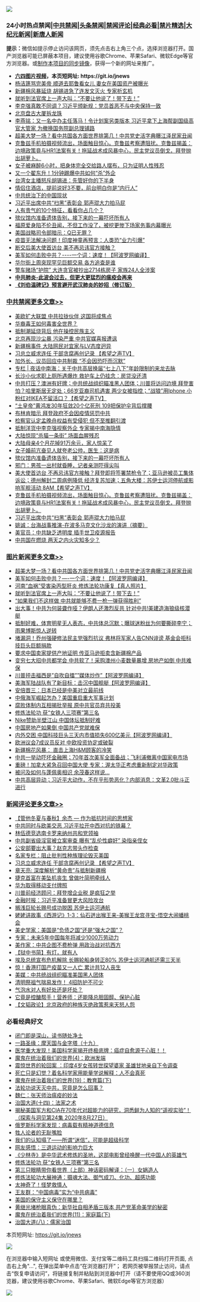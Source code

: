 ![](https://raw.githubusercontent.com/fqnews/bnews/master/64photo/fqnews-qr.jpg)

<div id="tt">
<h3>24小时热点禁闻|<a href="#%E4%B8%AD%E5%85%B1%E7%A6%81%E9%97%BB%E6%9B%B4%E5%A4%9A%E6%96%87%E7%AB%A0">中共禁闻</a>|<a href="#%E5%9B%BE%E7%89%87%E6%96%B0%E9%97%BB%E6%9B%B4%E5%A4%9A%E6%96%87%E7%AB%A0">头条禁闻</a>|<a href="#%E6%96%B0%E9%97%BB%E8%AF%84%E8%AE%BA%E6%9B%B4%E5%A4%9A%E6%96%87%E7%AB%A0">禁闻评论|<a href="#%E5%BF%85%E7%9C%8B%E7%BB%8F%E5%85%B8%E5%A5%BD%E6%96%87">经典必看|<a href="/video.md#%E7%A6%81%E7%89%87%E7%B2%BE%E9%80%89">禁片精选</a>|<a href="https://github.com/fqnews/djy/blob/master/gb/nf1351518.md#1">大纪元新闻</a>|<a href="https://github.com/fqnews/ntdtv/blob/master/gb/prog204.md#1">新唐人新闻</a></h3>
<div><b>提示：</b>微信如提示停止访问该网页，须先点击右上角三个点，选择浏览器打开。国产浏览器可能已屏蔽本项目，建议使用谷歌Chrome、苹果Safari、微软Edge等官方浏览器。或<a href="https://github.com/fqnews/bnews/blob/master/%E5%88%B6%E4%BD%9Cgit%E7%A6%81%E9%97%BB%E9%95%9C%E5%83%8F.md">制作本项目的同步镜像</a>，获得一个新的网址来推广。</div>
<ul>
<li><b><a href="http://d1.bdrive.tk/64.mp4" target="_blank">六四图片视频</a>，本页短网址: https://git.io/jnews</b></li>
<li><a href="/comments/20210329/1514775.md">杨洁篪骂完美帝 顺道去耶鲁看女儿 妻女在美国资产被曝光</a></li>
<li><a href="/cbnews/20210329/1514806.md">新疆棉风暴延烧 胡锡进急了连发文灭火 专家析玄机</a></li>
<li><a href="/topimagenews/20210329/1514840.md">就听到法官席上一声大叫：“不要让他说了！带下去！”</a></li>
<li><a href="/comments/20210329/1514873.md">李克强真敢不同调？习近平颁新规：党员首恶不与中央保持一致</a></li>
<li><a href="/bannedvideo/20210329/1514979.md">北京盘古大厦拆龙珠</a></li>
<li><a href="/comments/20210329/1514938.md">李燕铭：又一名中办主任落马！令计划案另类版本 习近平拿下上海帮副国级高官大管家 为撤换国务院副总理铺路</a></li>
<li><a href="/topimagenews/20210329/1515118.md">超美大梦一场？看中共国各方面世界排第几！中共党史活字典曝江泽民家丑闻</a></li>
<li><a href="/comments/20210329/1515127.md">克鲁兹手机拍摄视频流出，场面触目惊心。克鲁兹考察遭阻扰。克鲁兹揭盖：边境政策竟与HR1法案有关！拖延战术成风暴中心，民主党议员倒戈，拜登抛出胡萝卜。</a></li>
<li><a href="/funmedia/20210329/1514778.md">女子被麻醉6小时，把身体完全交给路人摆布，只为证明人性残忍</a></li>
<li><a href="/cbnews/20210329/1514921.md">又一个翟东升！1分钟踢爆中共如何“杀”外企</a></li>
<li><a href="/cnnews/hknews/20210329/1514779.md">台湾女主播怒斥胡锡进：先管好你的下半身</a></li>
<li><a href="/funmedia/20210329/1514770.md">情侣住酒店，提前说好3不要，前台明白你是“内行人”</a></li>
<li><a href="/baitai/20210329/1514787.md">中共统治下的中国现状</a></li>
<li><a href="/cbnews/20210329/1515122.md">习近平出席中共“扫黑”表彰会 郭声琨大力拍马屁</a></li>
<li><a href="/lifebaike/20210329/1514991.md">人有贵气的10个特征，看看你占几个？</a></li>
<li><a href="/cbnews/20210329/1515251.md">殡仪馆内准备遗体告别，接下来的一幕吓坏所有人</a></li>
<li><a href="/yule/20210329/1514817.md">福原爱身陷不伦丑闻，不但工作没了，被挖更惨下场家务事内幕曝光</a></li>
<li><a href="/worldnews/usa/20210329/1515117.md">美国战略司令部暗示：Q已无罪？</a></li>
<li><a href="/cnnews/20210329/1514845.md">疫苗无法解决问题！印度神童再预言：人类恐“业力引爆”</a></li>
<li><a href="/cnnews/hknews/20210329/1514879.md">断交后美大使首访台 美不再忌讳官方接触？</a></li>
<li><a href="/topimagenews/20210329/1514946.md">美军如何击败中共？----一个词：速度！【阿波罗网编译】</a></li>
<li><a href="/cnnews/20210329/1515086.md">华尔街上周突现罕见巨额交易 各方追查是谁</a></li>
<li><a href="/cnnews/20210329/1514941.md">警车赌场“护院” 大连贪官被抄出2714栋房子 家族24人全涉案</a></li>
<li><b><a href="/comments/20200211/1275071.md" target="_blank">中共肺炎-此波会过去，但更大更猛烈的瘟疫会再来</a></b></li>
<li><b><a href="/comments/20200207/1272816.md" target="_blank">《刘伯温碑记》预言避开武汉肺炎的妙招（修订版）</a></b></li>
</ul>
</div>

<div class="catlist">
<h3><a href="/cbnews/" target="_blank">中共禁闻</a><span><a href="/cbnews/" target="_blank" rel="nofollow">更多文章>></a></span></h3>
<ul>
<li><a href="/cbnews/20210330/1515474.md" target="_blank">美欧扩大联盟 中共拉拢伙伴 这国将成焦点</a></li>
<li><a href="/cbnews/20210330/1515473.md" target="_blank">华裔毒王如何毒害全世界？</a></li>
<li><a href="/cbnews/20210330/1515472.md" target="_blank">抵制潮延烧背后 他在操控民族主义</a></li>
<li><a href="/cbnews/20210330/1515471.md" target="_blank">北京再现沙尘暴 污染严重 中共官媒喜报遭讽</a></li>
<li><a href="/cbnews/20210330/1515470.md" target="_blank">新疆棉事件 大陆网民对宜家与LV态度迥异</a></li>
<li><a href="/comments/20210330/1515455.md" target="_blank">习总立威求连任 干部贪腐再创记录  【希望之声TV】</a></li>
<li><a href="/cbnews/20210330/1515444.md" target="_blank">加外长、议员回应中共制裁 “不会因恐吓而沉默”</a></li>
<li><a href="/cbnews/20210330/1515437.md" target="_blank">专栏 | 夜话中南海：关于中共高层换届“七上八下”年龄限制的来龙去脉</a></li>
<li><a href="/cbnews/20210330/1515408.md" target="_blank">长沙小伙求职上厕所遇爆炸 救护车上仍挂念：房贷没还清</a></li>
<li><a href="/comments/20210330/1515358.md" target="_blank">中共打压？澳洲有好牌；中共统战组织瞄准黑人团体；川普将访问边境 拜登害怕？哈里斯居无定处；66岁亚裔司机遇害 两少女被指控；“战狼”用Iphone   小粉红对IKEA不留活口？【希望之声TV】</a></li>
<li><a href="/cbnews/20210330/1515350.md" target="_blank">“土皇帝”黄鸿发30年狂敛20个亿死刑 109把保护伞背后撑腰</a></li>
<li><a href="/cbnews/20210329/1515338.md" target="_blank">布林肯暗示 拜登政府不会因疫情惩罚中共</a></li>
<li><a href="/cbnews/20210329/1515298.md" target="_blank">检察官认定孟晚舟权益有受侵犯 但不至推翻引渡</a></li>
<li><a href="/cbnews/20210329/1515277.md" target="_blank">抵制洋货中李克强视察外企 专家揭中南海隐情</a></li>
<li><a href="/cbnews/20210329/1515254.md" target="_blank">大陆惊现“杀猫一条街” 场面血腥残忍</a></li>
<li><a href="/cbnews/20210329/1515253.md" target="_blank">大陆母亲4个月花掉91万余元，家人惊呆了</a></li>
<li><a href="/cbnews/20210329/1515252.md" target="_blank">女子婚前亢奋见人就夸老公帅，医生：这是病</a></li>
<li><a href="/cbnews/20210329/1515251.md" target="_blank">殡仪馆内准备遗体告别，接下来的一幕吓坏所有人</a></li>
<li><a href="/cbnews/20210329/1515250.md" target="_blank">邪门：男孩一出村就昏睡，记者亲测吓得尖叫</a></li>
<li><a href="/comments/20210329/1515222.md" target="_blank">美大使首访台 不再忌讳官方接触？拜登即将签署禁枪令了；亚马逊被员工集体诉讼；德州解封二周病例降低 经济复苏加速；五角大楼：苏伊士运河停航或影响军舰活动 8AM【希望之声TV】</a></li>
<li><a href="/comments/20210329/1515127.md" target="_blank">克鲁兹手机拍摄视频流出，场面触目惊心。克鲁兹考察遭阻扰。克鲁兹揭盖：边境政策竟与HR1法案有关！拖延战术成风暴中心，民主党议员倒戈，拜登抛出胡萝卜。</a></li>
<li><a href="/cbnews/20210329/1515122.md" target="_blank">习近平出席中共“扫黑”表彰会 郭声琨大力拍马屁</a></li>
<li><a href="/comments/20210329/1515110.md" target="_blank">姚诚：台海战事推演-在波多马克文化沙龙的演讲（摘要）</a></li>
<li><a href="/cbnews/20210329/1515104.md" target="_blank">美官员：中共缺乏透明度 插手世卫疫源报告</a></li>
<li><a href="/cbnews/20210329/1515103.md" target="_blank">中共国在燃烧 两天之内火灾知多少？</a></li>

</ul>
</div>
<div class="catlist">
<h3><a href="/topimagenews/" target="_blank">图片新闻</a><span><a href="/topimagenews/" target="_blank" rel="nofollow">更多文章>></a></span></h3>
<ul>
<li><a href="/topimagenews/20210329/1515118.md" target="_blank">超美大梦一场？看中共国各方面世界排第几！中共党史活字典曝江泽民家丑闻</a></li>
<li><a href="/topimagenews/20210329/1514946.md" target="_blank">美军如何击败中共？&#8212;-一个词：速度！【阿波罗网编译】</a></li>
<li><a href="/comments/20210329/1514622.md" target="_blank">河南“血祸”受害染丙型肝炎 修炼法轮功康复【真人照片】</a></li>
<li><a href="/topimagenews/20210329/1514840.md" target="_blank">就听到法官席上一声大叫：“不要让他说了！带下去！”</a></li>
<li><a href="/topimagenews/20210329/1514839.md" target="_blank">“如果我们不这样做 中共就能够不费一枪一弹获得胜利”</a></li>
<li><a href="/topimagenews/20210329/1514764.md" target="_blank">出大事！中共为何装聋作哑？伊朗人还激烈反共 针对中共!美建造海狼级核潜艇</a></li>
<li><a href="/topimagenews/20210329/1514747.md" target="_blank">抵制好难，体育明星无人表态，中共体总沉默；曝球迷粉丝为何要撕碎李宁；雨果博斯惊人逆转</a></li>
<li><a href="/topimagenews/20210329/1514725.md" target="_blank">堵漏洞！乔州强硬修法民主党强烈抗议 弗林将军家人告CNN诽谤 基金会拒科技巨头巨额捐款</a></li>
<li><a href="/topimagenews/20210329/1514677.md" target="_blank">要求中国卖家提供产地证明 传亚马逊拒卖含新疆棉产品</a></li>
<li><a href="/topimagenews/20210328/1514651.md" target="_blank">变穷七大招中共都学会 中共软了！采购澳州小麦数量暴增 房地产如倒 中共难保</a></li>
<li><a href="/topimagenews/20210328/1514448.md" target="_blank">川普抨击福西是&#8221;自吹自擂&#8221;&#8221;媒体炒作&#8221;【阿波罗网编译】</a></li>
<li><a href="/topimagenews/20210328/1514412.md" target="_blank">美海军陆战队有了新目标：击沉中国舰艇【阿波罗网编译】</a></li>
<li><a href="/topimagenews/20210328/1514231.md" target="_blank">安倍晋三：日本已经是中美对立最前线</a></li>
<li><a href="/topimagenews/20210328/1514230.md" target="_blank">中俄海军崛起怎办？美国重启重大军事计划</a></li>
<li><a href="/topimagenews/20210328/1514229.md" target="_blank">腐败体制内互相揭批举报 原中共官员弃共投美</a></li>
<li><a href="/comments/20210328/1514058.md" target="_blank">修炼法轮功 获“女铁人三项赛”第三名</a></li>
<li><a href="/topimagenews/20210328/1514126.md" target="_blank">Nike赞助半壁江山 中国体坛抵制好难</a></li>
<li><a href="/topimagenews/20210327/1513772.md" target="_blank">中国房地产如果倒 中国共产党就难保</a></li>
<li><a href="/topimagenews/20210327/1513740.md" target="_blank">内外交困 中国科技巨头三天内市值损失600亿美元【阿波罗网编译】</a></li>
<li><a href="/topimagenews/20210327/1513653.md" target="_blank">欧洲议会7成议员反对 中欧投资协定或破裂</a></li>
<li><a href="/topimagenews/20210327/1513613.md" target="_blank">新疆棉花风暴： 直击上海H&#038;M顾客的冷笑</a></li>
<li><a href="/topimagenews/20210326/1513273.md" target="_blank">中共一举动吓坏金融圈；70年首次美军全面备战；飞利浦撤离中国家电市场</a></li>
<li><a href="/topimagenews/20210326/1513091.md" target="_blank">重磅！加拿大紧急召回中国大使 专家：渥太华正考虑重新制定对华政策</a></li>
<li><a href="/topimagenews/20210326/1512918.md" target="_blank">被问及如何与蓬佩奥相识 余茂春这样说…</a></li>
<li><a href="/topimagenews/20210326/1512893.md" target="_blank">中共高层异动；习近平大动作，不在乎形势恶化？内部消息：文革2.0批斗正进行</a></li>

</ul>
</div>
<div class="catlist">
<h3><a href="/comments/" target="_blank">新闻评论</a><span><a href="/comments/" target="_blank" rel="nofollow">更多文章>></a></span></h3>
<ul>
<li><a href="/comments/20210330/1515491.md" target="_blank">【管他冬夏与春秋】余杰 — 作为抵抗时间的思想家</a></li>
<li><a href="/comments/20210330/1515490.md" target="_blank">中共同时与欧美交恶 习近平拉开中西对抗的铁幕？</a></li>
<li><a href="/comments/20210330/1515479.md" target="_blank">林伍德竞选南卡罗来纳州共和党领袖</a></li>
<li><a href="/comments/20210330/1515467.md" target="_blank">中共副省级淫官被立案审查 曝有“乱伦性癖好” 染指亲侄女</a></li>
<li><a href="/comments/20210330/1515466.md" target="_blank">公安部要出大事？赵克志带头作检查</a></li>
<li><a href="/comments/20210330/1515464.md" target="_blank">名家专栏：阻止批判性种族理论毁灭美国</a></li>
<li><a href="/comments/20210330/1515455.md" target="_blank">习总立威求连任 干部贪腐再创记录  【希望之声TV】</a></li>
<li><a href="/comments/20210330/1515445.md" target="_blank">章天亮: 深度解析“黄命贵”与抵制新疆棉</a></li>
<li><a href="/comments/20210330/1515443.md" target="_blank">捷克首富在美坠机丧生 曾做叶简明牵线人</a></li>
<li><a href="/comments/20210330/1515442.md" target="_blank">华为取得移动支付牌照</a></li>
<li><a href="/comments/20210330/1515430.md" target="_blank">川普前经济顾问：拜登增企业税 是疯狂之举</a></li>
<li><a href="/comments/20210330/1515418.md" target="_blank">金融时报：习近平准备冒更大风险攻台</a></li>
<li><a href="/comments/20210330/1515417.md" target="_blank">搁浅巨轮长赐号成功脱困 苏伊士运河通航</a></li>
<li><a href="/comments/20210330/1515416.md" target="_blank">姥姥讲故事《西游记》1-3：仙石迸出猴王来-美猴王龙宫寻宝-悟空大闹蟠桃会</a></li>
<li><a href="/comments/20210330/1515405.md" target="_blank">美史学家：美国是“负债之国”还是“强大之国”？</a></li>
<li><a href="/comments/20210330/1515404.md" target="_blank">专家：未来5年中国每年将减少1000万劳动力</a></li>
<li><a href="/comments/20210330/1515396.md" target="_blank">美作家：中共企图不费枪弹 用政治战对抗西方</a></li>
<li><a href="/comments/20210330/1515395.md" target="_blank">【狱中书简】有灯，就有人</a></li>
<li><a href="/comments/20210330/1515394.md" target="_blank">埃及总统宣布危机解除 长赐轮船身转正80% 苏伊士运河通航还需三天半</a></li>
<li><a href="/comments/20210330/1515393.md" target="_blank">惊！香港打国产疫苗又一人亡 累计共12人丧生</a></li>
<li><a href="/comments/20210330/1515375.md" target="_blank">美媒：中共统战组织瞄准美国黑人团体</a></li>
<li><a href="/comments/20210330/1515374.md" target="_blank">清明祭祖气喘易发作！ 4招防护不可少</a></li>
<li><a href="/comments/20210330/1515373.md" target="_blank">气泡水对人有好处还是坏处？</a></li>
<li><a href="/comments/20210330/1515372.md" target="_blank">它竟是控醣帮手！营养师：还能降总胆固醇、保护心脏</a></li>
<li><a href="/comments/20210330/1515371.md" target="_blank">【文韬政论】北京政府的种族灭绝政策惹来天怒人怨</a></li>

</ul>
</div>

<div class="catlist">
<h3>必看经典好文</h3>
<ul>
<li><a href="/tculture/20200803/1373949.md" target="_blank">闭门即是深山，读书随处净土</a></li>
<li><a href="/topimagenews/20180327/919935.md" target="_blank">一路圣缘：摩天国与金字塔（十九）</a></li>
<li><a href="/comments/20201115/1431139.md" target="_blank">医学重大发现！美国科学家揭开终极底牌：癌症自愈源于心脏！！</a></li>
<li><a href="/topimagenews/20180522/946266.md" target="_blank">魔鬼在统治着我们的世界(4)：欧洲发端</a></li>
<li><a href="/comments/20210307/1499941.md" target="_blank">震惊世界的轮回案 ：印度4岁女孩转世探望婆家 圣雄甘地亲自下令调查</a></li>
<li><a href="/comments/20200704/1355375.md" target="_blank">死亡只是幻觉？着名科学家用能量学说解释：人不会真死</a></li>
<li><a href="/comments/20180716/972458.md" target="_blank">魔鬼在统治着我们的世界(19)：教育篇(下)</a></li>
<li><a href="/comments/20210308/1500552.md" target="_blank">法轮功说天灭中共，究竟是怎么回事？</a></li>
<li><a href="/comments/20200224/1282494.md" target="_blank">魏仁：张天师治瘟疫的妙法</a></li>
<li><a href="/cbnews/20180320/916962.md" target="_blank">治国大道(十四)：法家之术</a></li>
<li><a href="/cbnews/20200828/1386804.md" target="_blank">揭秘美国军方和CIA在70年代对超能力的研究，洞悉鲜为人知的“遥视实验”！（探索与洞见第24集 2020年8月27日）</a></li>
<li><a href="/cbnews/20200823/1384378.md" target="_blank">俄罗斯科学家发现：病毒载有精神道德信息</a></li>
<li><a href="/comments/20200606/783250.md" target="_blank">牲人论者的无耻嘴脸</a></li>
<li><a href="/sohnews/20161029/607205.md" target="_blank">我们的认知塌了——所谓“迷信”，可能是超级科学</a></li>
<li><a href="/cbnews/20200126/1265515.md" target="_blank">网友感悟：三退运动的影响力巨大</a></li>
<li><a href="/comments/20201013/1412612.md" target="_blank">《少林寺》是中华武术修炼的圣地，这部电影曾经唤醒一代中国人的英雄气</a></li>
<li><a href="/comments/20210328/1514058.md" target="_blank">修炼法轮功 获“女铁人三项赛”第三名</a></li>
<li><a href="/comments/20200426/1319648.md" target="_blank">第三只眼睛带你看世界（上部）神话密码解译：（一）女娲造人</a></li>
<li><a href="/comments/20191203/1234383.md" target="_blank">修炼法轮功大展神通：摄魂大法、御气成刀、化功、超感功能</a></li>
<li><a href="/ccpdope/20200907/1392129.md" target="_blank">太神奇了！怪梦救情人</a></li>
<li><a href="/comments/20200318/1295755.md" target="_blank">王友群：“中国病毒”实为“中共病毒”</a></li>
<li><a href="/lifebaike/20200520/1331379.md" target="_blank">美国的保守主义保守在哪里？</a></li>
<li><a href="/lifebaike/20180921/1001174.md" target="_blank">黄继光堵枪眼真伪：新华社自相矛盾三版本 共产党革命美学的秘密</a></li>
<li><a href="/topimagenews/20180530/950691.md" target="_blank">魔鬼在统治着我们的世界(11)：家庭篇(下)</a></li>
<li><a href="/cbnews/20190424/914482.md" target="_blank">治国大道(八)：儒家治国</a></li>

</ul>
</div>

本页短网址: https://git.io/jnews

![](https://raw.githubusercontent.com/fqnews/bnews/master/64photo/fqnews-qr.jpg)

在浏览器中输入短网址 或使用微信、支付宝等二维码工具扫描二维码打开页面, 点击右上角"...", 在弹出菜单中点击“在浏览器打开”； 若网页被举报禁止访问，请点击“恢复申请访问”，将链接复制并粘贴到浏览器中打开（请不要使用QQ或360浏览器，建议使用谷歌Chrome、苹果Safari、微软Edge等官方浏览器）

![](https://raw.githubusercontent.com/fqnews/bnews/master/64photo/wx.jpg)